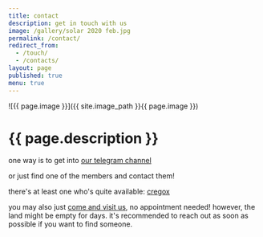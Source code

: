 ```yaml
---
title: contact
description: get in touch with us
image: /gallery/solar 2020 feb.jpg
permalink: /contact/
redirect_from:
  - /touch/
  - /contacts/
layout: page
published: true
menu: true
---
```


![{{ page.image }}]({{ site.image_path }}{{ page.image }})

# {{ page.description }}

one way is to get into [our telegram channel](https://t.me/ahoxus)

or just find one of the members and contact them!

there's at least one who's quite available: [cregox](https://cregox.net/contact)

you may also just [come and visit us](/visit), no appointment needed! however, the land might be empty for days. it's recommended to reach out as soon as possible if you want to find someone.
